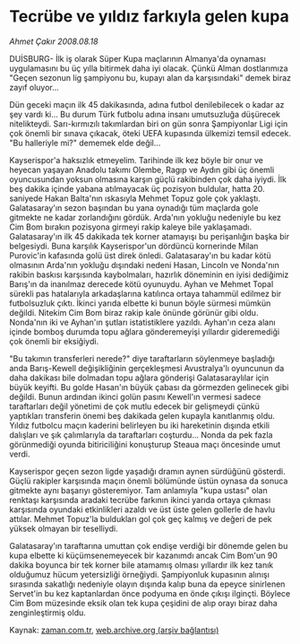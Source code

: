 # Tecrübe ve yıldız farkıyla gelen kupa

*Ahmet Çakır 2008.08.18*

<tr><td class="metin" colspan="2" style="padding-top: 20px; padding-left: 5px; padding-right: 10px;">DUİSBURG- İlk iş olarak Süper Kupa maçlarının Almanya'da oynaması uygulamasını bu üç yılla bitirmek daha iyi olacak. Çünkü Alman dostlarımıza "Geçen sezonun lig şampiyonu bu, kupayı alan da karşısındaki" demek biraz zayıf oluyor...</td></tr><tr><td class="metin" colspan="2" style="padding-top: 20px; padding-left: 5px; padding-right: 10px;"><p>Dün geceki maçın ilk 45 dakikasında, adına futbol denilebilecek o kadar az şey vardı ki... Bu durum Türk futbolu adına insanı umutsuzluğa düşürecek nitelikteydi. Sarı-kırmızılı takımlardan biri on gün sonra Şampiyonlar Ligi için çok önemli bir sınava çıkacak, öteki UEFA kupasında ülkemizi temsil edecek. "Bu halleriyle mi?" dememek elde değil...
<p>Kayserispor'a haksızlık etmeyelim. Tarihinde ilk kez böyle bir onur ve heyecan yaşayan Anadolu takımı Olembe, Ragıp ve Aydın gibi üç önemli oyuncusundan yoksun olmasına karşın güçlü rakibinden çok daha iyiydi. İlk beş dakika içinde yabana atılmayacak üç pozisyon buldular, hatta 20. saniyede Hakan Balta'nın ıskasıyla Mehmet Topuz gole çok yaklaştı. Galatasaray'ın sezon başından bu yana oynadığı tüm maçlarda gole gitmekte ne kadar zorlandığını gördük. Arda'nın yokluğu nedeniyle bu kez Cim Bom bırakın pozisyona girmeyi rakip kaleye bile yaklaşamadı. Galatasaray'ın ilk 45 dakikada tek korner atamayışı bu perişanlığın başka bir belgesiydi. Buna karşılık Kayserispor'un dördüncü kornerinde Milan Purovic'in kafasında golü üst direk önledi. Galatasaray'ın bu kadar kötü olmasının Arda'nın yokluğu dışındaki nedeni Hasan, Lincoln ve Nonda'nın rakibin baskısı karşısında kaybolmaları, hazırlık döneminin en iyisi dediğimiz Barış'ın da inanılmaz derecede kötü oyunuydu. Ayhan ve Mehmet Topal sürekli pas hatalarıyla arkadaşlarına katılınca ortaya tahammül edilmez bir futbolsuzluk çıktı. İkinci yarıda elbette ki bunun böyle sürmesi mümkün değildi. Nitekim Cim Bom biraz rakip kale önünde görünür gibi oldu. Nonda'nın iki ve Ayhan'ın şutları istatistiklere yazıldı. Ayhan'ın ceza alanı içinde bomboş durumda topu ağlara gönderemeyişi yıllardır gideremediği çok önemli bir eksiğiydi. 
<p>"Bu takımın transferleri nerede?" diye taraftarların söylenmeye başladığı anda Barış-Kewell değişikliğinin gerçekleşmesi Avustralya'lı oyuncunun da daha dakikası bile dolmadan topu ağlara gönderişi Galatasaraylılar için büyük keyifti. Bu golde Hasan'ın büyük çabası da görmezden gelinecek gibi değildi. Bunun ardından ikinci golün pasını Kewell'ın vermesi sadece taraftarları değil yönetimi de çok mutlu edecek bir gelişmeydi çünkü yaptıkları transferin önemi beş dakikada gelen kupayla kanıtlanmış oldu. Yıldız futbolcu maçın kaderini belirleyen bu iki hareketinin dışında etkili dalışları ve şık çalımlarıyla da taraftarları coşturdu... Nonda da pek fazla görünmediği oyunda bitiriciliğini konuşturup Steaua maçı öncesinde umut verdi.
<p>Kayserispor geçen sezon ligde yaşadığı dramın aynen sürdüğünü gösterdi. Güçlü rakipler karşısında maçın önemli bölümünde üstün oynasa da sonuca gitmekte aynı başarıyı gösteremiyor. Tam anlamıyla "kupa ustası" olan renktaşı karşısında aradaki tecrübe farkının ikinci yarıda ortaya çıkması karşısında oyundaki etkinlikleri azaldı ve üst üste gelen gollerle de havlu attılar. Mehmet Topuz'la buldukları gol çok geç kalmış ve değeri de pek yüksek olmayan bir teselliydi. 
<p>Galatasaray'ın taraftarına umuttan çok endişe verdiği bir dönemde gelen bu kupa elbette ki küçümsenemeyecek bir kazanımdı ancak Cim Bom'un 90 dakika boyunca bir tek korner bile atamamış olması yıllardır ilk kez tanık olduğumuz hücum yetersizliği örneğiydi. Şampiyonluk kupasının alınışı sırasında sakatlığı nedeniyle olayın dışında kalıp buna da epeyce sinirlenen Servet'in bu kez kaptanlardan önce podyuma en önde çıkışı ilginçti. Böylece Cim Bom müzesinde eksik olan tek kupa çeşidini de alıp orayı biraz daha zenginleştirmiş oldu. <br/></p></p></p></p></p></td></tr>

Kaynak: [zaman.com.tr](http://zaman.com.tr/yazar.do?yazino=727133), [web.archive.org (arşiv bağlantısı)](http://web.archive.org/web/20080912150749/http://www.zaman.com.tr:80/yazar.do?yazino=727133)
